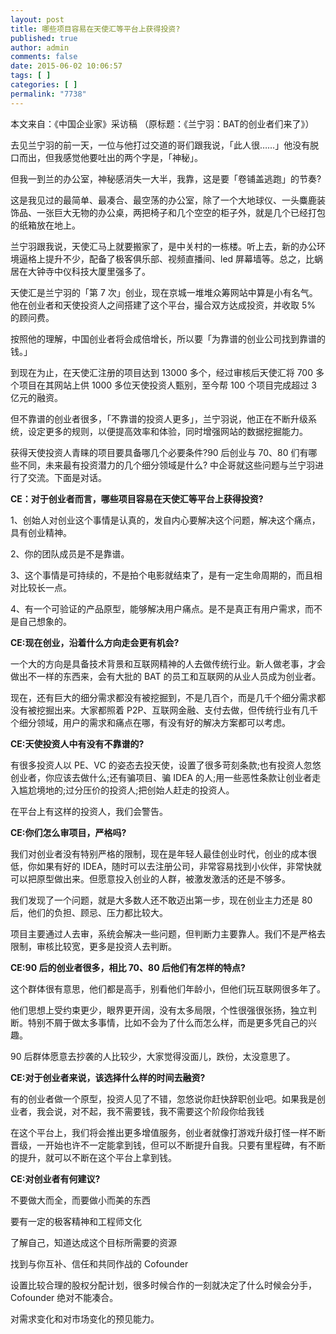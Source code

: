 ```yaml
---
layout: post
title: 哪些项目容易在天使汇等平台上获得投资?
published: true
author: admin
comments: false
date: 2015-06-02 10:06:57
tags: [ ]
categories: [ ]
permalink: "7738"
---
```



本文来自：《中国企业家》采访稿 （原标题：《兰宁羽：BAT的创业者们来了》）

去见兰宁羽的前一天，一位与他打过交道的哥们跟我说，「此人很……」他没有脱口而出，但我感觉他要吐出的两个字是，「神秘」。

但我一到兰的办公室，神秘感消失一大半，我靠，这是要「卷铺盖逃跑」的节奏?

这是我见过的最简单、最凑合、最空荡的办公室，除了一个大地球仪、一头麋鹿装饰品、一张巨大无物的办公桌，两把椅子和几个空空的柜子外，就是几个已经打包的纸箱放在地上。

兰宁羽跟我说，天使汇马上就要搬家了，是中关村的一栋楼。听上去，新的办公环境逼格上提升不少，配备了极客俱乐部、视频直播间、led 屏幕墙等。总之，比蜗居在大钟寺中仪科技大厦里强多了。

天使汇是兰宁羽的「第 7 次」创业，现在京城一堆堆众筹网站中算是小有名气。他在创业者和天使投资人之间搭建了这个平台，撮合双方达成投资，并收取 5% 的顾问费。

按照他的理解，中国创业者将会成倍增长，所以要「为靠谱的创业公司找到靠谱的钱。」

到现在为止，在天使汇注册的项目达到 13000 多个，经过审核后天使汇将 700 多个项目在其网站上供 1000 多位天使投资人甄别，至今帮 100 个项目完成超过 3 亿元的融资。

但不靠谱的创业者很多，「不靠谱的投资人更多」，兰宁羽说，他正在不断升级系统，设定更多的规则，以便提高效率和体验，同时增强网站的数据挖掘能力。

获得天使投资人青睐的项目要具备哪几个必要条件?90 后创业与 70、80 们有哪些不同，未来最有投资潜力的几个细分领域是什么? 中企哥就这些问题与兰宁羽进行了交流。下面是对话。

**CE：对于创业者而言，哪些项目容易在天使汇等平台上获得投资?**

1、创始人对创业这个事情是认真的，发自内心要解决这个问题，解决这个痛点，具有创业精神。

2、你的团队成员是不是靠谱。

3、这个事情是可持续的，不是拍个电影就结束了，是有一定生命周期的，而且相对比较长一点。

4、有一个可验证的产品原型，能够解决用户痛点。是不是真正有用户需求，而不是自己想象的。

**CE:现在创业，沿着什么方向走会更有机会?**

一个大的方向是具备技术背景和互联网精神的人去做传统行业。新人做老事，才会做出不一样的东西来，会有大批的 BAT 的员工和互联网的从业人员成为创业者。

现在，还有巨大的细分需求都没有被挖掘到，不是几百个，而是几千个细分需求都没有被挖掘出来。大家都照着 P2P、互联网金融、支付去做，但传统行业有几千个细分领域，用户的需求和痛点在哪，有没有好的解决方案都可以考虑。

**CE:天使投资人中有没有不靠谱的?**

有很多投资人以 PE、VC 的姿态去投天使，设置了很多苛刻条款;也有投资人忽悠创业者，你应该去做什么;还有骗项目、骗 IDEA 的人;用一些恶性条款让创业者走入尴尬境地的;过分压价的投资人;把创始人赶走的投资人。

在平台上有这样的投资人，我们会警告。

**CE:你们怎么审项目，严格吗?**

我们对创业者没有特别严格的限制，现在是年轻人最佳创业时代，创业的成本很低，你如果有好的 IDEA，随时可以去注册公司，非常容易找到小伙伴，非常快就可以把原型做出来。但愿意投入创业的人群，被激发激活的还是不够多。

我们发现了一个问题，就是大多数人还不敢迈出第一步，现在创业主力还是 80 后，他们的负担、顾忌、压力都比较大。

项目主要通过人去审，系统会解决一些问题，但判断力主要靠人。我们不是严格去限制，审核比较宽，更多是投资人去判断。

**CE:90 后的创业者很多，相比 70、80 后他们有怎样的特点?**

这个群体很有意思，他们都是高手，别看他们年龄小，但他们玩互联网很多年了。

他们思想上受约束更少，眼界更开阔，没有太多局限，个性很强很张扬，独立判断。特别不屑于做太多事情，比如不会为了什么而怎么样，而是更多凭自己的兴趣。

90 后群体愿意去抄袭的人比较少，大家觉得没面儿，跌份，太没意思了。

**CE:对于创业者来说，该选择什么样的时间去融资?**

有的创业者做一个原型，投资人见了不错，忽悠说你赶快辞职创业吧。如果我是创业者，我会说，对不起，我不需要钱，我不需要这个阶段你给我钱

在这个平台上，我们将会推出更多增值服务，创业者就像打游戏升级打怪一样不断晋级，一开始也许不一定能拿到钱，但可以不断提升自我。只要有里程碑，有不断的提升，就可以不断在这个平台上拿到钱。

**CE:对创业者有何建议?**

不要做大而全，而要做小而美的东西

要有一定的极客精神和工程师文化

了解自己，知道达成这个目标所需要的资源

找到与你互补、信任和共同作战的 Cofounder

设置比较合理的股权分配计划，很多时候合作的一刻就决定了什么时候会分手，Cofounder 绝对不能凑合。

对需求变化和对市场变化的预见能力。